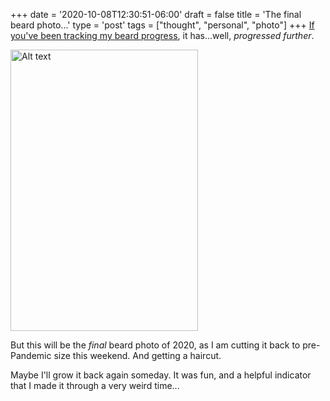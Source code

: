 +++
date = '2020-10-08T12:30:51-06:00'
draft = false
title = 'The final beard photo...'
type = 'post'
tags = ["thought", "personal", "photo"]
+++
[If you've been tracking my beard progress](https://julianwest.me/Blog/my-hemingway-lockdown/), it has...well, *progressed further*.  

   <img src="https://julianwest.me/Blog/posts/images/jdub_big_beard.jpeg" alt="Alt text" width="300" height="450">  <br />


But this will be the *final* beard photo of 2020, as I am cutting it back to pre-Pandemic size this weekend.  And getting a haircut.  

Maybe I'll grow it back again someday.  It was fun, and a helpful indicator that I made it through a very weird time...  